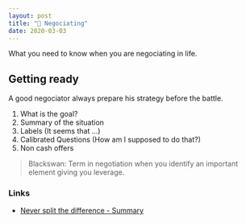 ```yaml
---
layout: post
title: "🍏 Negociating"
date: 2020-03-03
---
```


What you need to know when you are negociating in life.

## Getting ready

A good negociator always prepare his strategy before the battle.

1. What is the goal?
2. Summary of the situation
3. Labels (It seems that ...)
4. Calibrated Questions (How am I supposed to do that?)
5. Non cash offers

> Blackswan: Term in negotiation when you identify an important element giving you leverage.

### Links

- [Never split the difference - Summary](https://s3.us-west-2.amazonaws.com/secure.notion-static.com/bdac30e8-8b58-4505-9630-c543abe0e7d5/neversplitthedifference-170626190111.pdf?X-Amz-Algorithm=AWS4-HMAC-SHA256&X-Amz-Credential=AKIAT73L2G45O3KS52Y5%2F20200405%2Fus-west-2%2Fs3%2Faws4_request&X-Amz-Date=20200405T164703Z&X-Amz-Expires=86400&X-Amz-Signature=84c6f5c2ff039c8938dc2ff54a46da34185987839f48a10dab5c90e03d8ca4d7&X-Amz-SignedHeaders=host&response-content-disposition=filename%20%3D%22neversplitthedifference-170626190111.pdf%22)
